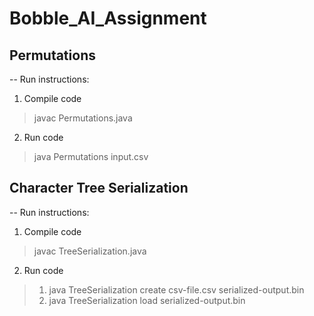 # Bobble_AI_Assignment

## Permutations

-- Run instructions:

1. Compile code
> javac Permutations.java

2. Run code
> java Permutations input.csv

## Character Tree Serialization

-- Run instructions:

1. Compile code
> javac TreeSerialization.java

2. Run code
> 1. java TreeSerialization create csv-file.csv serialized-output.bin
> 2.  java TreeSerialization load serialized-output.bin